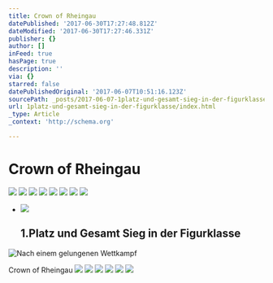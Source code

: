 ```yaml
---
title: Crown of Rheingau
datePublished: '2017-06-30T17:27:48.812Z'
dateModified: '2017-06-30T17:27:46.331Z'
publisher: {}
author: []
inFeed: true
hasPage: true
description: ''
via: {}
starred: false
datePublishedOriginal: '2017-06-07T10:51:16.123Z'
sourcePath: _posts/2017-06-07-1platz-und-gesamt-sieg-in-der-figurklasse.md
url: 1platz-und-gesamt-sieg-in-der-figurklasse/index.html
_type: Article
_context: 'http://schema.org'

---
```

# Crown of Rheingau
![](https://the-grid-user-content.s3-us-west-2.amazonaws.com/95e2e42d-b71b-4849-b28a-ed8b799fa077.jpg)
![](https://the-grid-user-content.s3-us-west-2.amazonaws.com/45fd25ed-225c-492b-b7c2-803760c96935.jpg)
![](https://the-grid-user-content.s3-us-west-2.amazonaws.com/de50bb93-554f-4c52-90eb-deb8d25d97a6.jpg)
![](https://the-grid-user-content.s3-us-west-2.amazonaws.com/3f5d1370-81c3-4866-95af-e8b2a4721e07.jpg)
![](https://the-grid-user-content.s3-us-west-2.amazonaws.com/a456351d-50d3-4d81-9fd2-80f85ad2804e.jpg)
![](https://the-grid-user-content.s3-us-west-2.amazonaws.com/3828f018-b639-4c23-824c-08e2a693026a.jpg)
![](https://the-grid-user-content.s3-us-west-2.amazonaws.com/c167e49c-56a0-4d0a-89b7-8945f7d63d7b.jpg)
![](https://the-grid-user-content.s3-us-west-2.amazonaws.com/b8850a0f-5d22-4fe5-825e-808716e2fc89.jpg)

* <article style=""><img src="https://the-grid-user-content.s3-us-west-2.amazonaws.com/10589bce-4a93-475a-aca3-3b97864cbb88.jpg" /><h1>1.Platz und Gesamt Sieg in der Figurklasse</h1></article>

![Nach einem gelungenen Wettkampf](https://the-grid-user-content.s3-us-west-2.amazonaws.com/e989e119-8178-46bf-9405-2163b64fadf7.jpg)

Crown of Rheingau
![](https://the-grid-user-content.s3-us-west-2.amazonaws.com/1587f67e-63d4-48d8-9291-9035a5b3a47d.jpg)
![](https://the-grid-user-content.s3-us-west-2.amazonaws.com/7fe3d3ae-5509-4be4-b232-088a961a11a4.jpg)
![](https://the-grid-user-content.s3-us-west-2.amazonaws.com/41c4728a-2094-4111-a0e7-a5852e7d94eb.jpg)
![](https://the-grid-user-content.s3-us-west-2.amazonaws.com/9a4909a0-dc2c-47dc-ae4e-fb524cd79195.jpg)
![](https://the-grid-user-content.s3-us-west-2.amazonaws.com/20c9c52d-bf7b-4890-94ca-3ee7d987d235.jpg)
![](https://the-grid-user-content.s3-us-west-2.amazonaws.com/21b3c8df-c5ba-4e17-a0d3-56d51c0ceae5.jpg)
